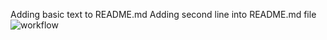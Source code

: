 Adding basic text to README.md
Adding second line into README.md file
![workflow](https://github.com/<UserName>/<RepositoryName>/actions/workflows/main.yml/badge.svg)